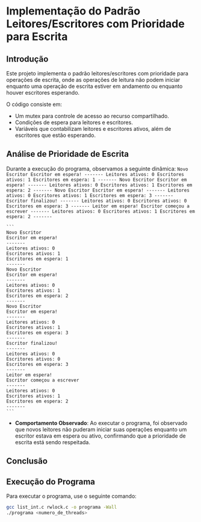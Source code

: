 # Implementação do Padrão Leitores/Escritores com Prioridade para Escrita

## Introdução

Este projeto implementa o padrão leitores/escritores com prioridade para operações de escrita, onde as operações de leitura não podem iniciar enquanto uma operação de escrita estiver em andamento ou enquanto houver escritores esperando.

O código consiste em:
- Um mutex para controle de acesso ao recurso compartilhado.
- Condições de espera para leitores e escritores.
- Variáveis que contabilizam leitores e escritores ativos, além de escritores que estão esperando.

## Análise de Prioridade de Escrita

Durante a execução do programa, observamos a seguinte dinâmica:
    ```
    Novo Escritor
    Escritor em espera!
    -------
    Leitores ativos: 0
    Escritores ativos: 1
    Escritores em espera: 1
    -------
    Novo Escritor
    Escritor em espera!
    -------
    Leitores ativos: 0
    Escritores ativos: 1
    Escritores em espera: 2
    -------
    Novo Escritor
    Escritor em espera!
    -------
    Leitores ativos: 0
    Escritores ativos: 1
    Escritores em espera: 3
    -------
    Escritor finalizou!
    -------
    Leitores ativos: 0
    Escritores ativos: 0
    Escritores em espera: 3
    -------
    Leitor em espera!
    Escritor começou a escrever
    -------
    Leitores ativos: 0
    Escritores ativos: 1
    Escritores em espera: 2
    -------
    ```
    
    ```
    Novo Escritor
    Escritor em espera!
    -------
    Leitores ativos: 0
    Escritores ativos: 1
    Escritores em espera: 1
    -------
    Novo Escritor
    Escritor em espera!
    -------
    Leitores ativos: 0
    Escritores ativos: 1
    Escritores em espera: 2
    -------
    Novo Escritor
    Escritor em espera!
    -------
    Leitores ativos: 0
    Escritores ativos: 1
    Escritores em espera: 3
    -------
    Escritor finalizou!
    -------
    Leitores ativos: 0
    Escritores ativos: 0
    Escritores em espera: 3
    -------
    Leitor em espera!
    Escritor começou a escrever
    -------
    Leitores ativos: 0
    Escritores ativos: 1
    Escritores em espera: 2
    -------
    ```

- **Comportamento Observado**: Ao executar o programa, foi observado que novos leitores não puderam iniciar suas operações enquanto um escritor estava em espera ou ativo, confirmando que a prioridade de escrita está sendo respeitada.
## Conclusão


## Execução do Programa

Para executar o programa, use o seguinte comando:

```bash
gcc list_int.c rwlock.c -o programa -Wall
./programa <numero_de_threads>
```

